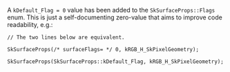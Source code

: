 A `kDefault_Flag = 0` value has been added to the `SkSurfaceProps::Flags` enum. This is just a
self-documenting zero-value that aims to improve code readability, e.g.:

```
// The two lines below are equivalent.

SkSurfaceProps(/* surfaceFlags= */ 0, kRGB_H_SkPixelGeometry);

SkSurfaceProps(SkSurfaceProps::kDefault_Flag, kRGB_H_SkPixelGeometry);
```
